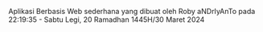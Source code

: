 <p>
    Aplikasi Berbasis Web sederhana yang dibuat oleh Roby aNDrIyAnTo pada 22:19:35 - Sabtu Legi, 20 Ramadhan 1445H/30 Maret 2024
</p>